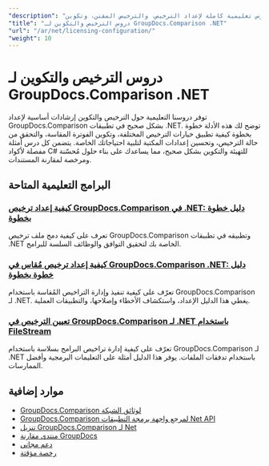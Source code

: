 ```yaml
---
"description": "دروس تعليمية كاملة لإعداد الترخيص، والترخيص المقنن، وتكوين GroupDocs.Comparison لـ .NET."
"title": "دروس الترخيص والتكوين لـ GroupDocs.Comparison .NET"
"url": "/ar/net/licensing-configuration/"
"weight": 10
---
```


# دروس الترخيص والتكوين لـ GroupDocs.Comparison .NET

توفر دروسنا التعليمية حول الترخيص والتكوين إرشادات أساسية لإعداد GroupDocs.Comparison بشكل صحيح في تطبيقات .NET. توضح لك هذه الأدلة خطوة بخطوة كيفية تطبيق خيارات الترخيص المختلفة، وتكوين الفوترة المقاسة، والتحقق من حالة الترخيص، وتحسين إعدادات المكتبة لتلبية احتياجاتك الخاصة. يتضمن كل درس أمثلة مفصلة لأكواد C# للتهيئة والتكوين بشكل صحيح، مما يساعدك على بناء حلول مُحسّنة ومرخصة لمقارنة المستندات.

## البرامج التعليمية المتاحة

### [كيفية إعداد ترخيص GroupDocs.Comparison في .NET: دليل خطوة بخطوة](./setting-up-groupdocs-comparison-license-net/)
تعرف على كيفية دمج ملف ترخيص GroupDocs.Comparison وتطبيقه في تطبيقات .NET الخاصة بك لتحقيق التوافق والوظائف السلسة للبرامج.

### [كيفية إعداد ترخيص مُقاس في GroupDocs.Comparison .NET: دليل خطوة بخطوة](./master-metered-license-groupdocs-comparison-net/)
تعرّف على كيفية تنفيذ وإدارة التراخيص المُقاسة باستخدام GroupDocs.Comparison لـ .NET. يغطي هذا الدليل الإعداد، واستكشاف الأخطاء وإصلاحها، والتطبيقات العملية.

### [تعيين الترخيص في GroupDocs.Comparison لـ .NET باستخدام FileStream](./set-license-file-stream-groupdocs-comparison-dotnet/)
تعرّف على كيفية إدارة تراخيص البرامج بسلاسة باستخدام GroupDocs.Comparison لـ .NET باستخدام تدفقات الملفات. يوفر هذا الدليل أمثلة على التعليمات البرمجية وأفضل الممارسات.

## موارد إضافية

- [GroupDocs.Comparison لوثائق الشبكة](https://docs.groupdocs.com/comparison/net/)
- [GroupDocs.Comparison لمرجع واجهة برمجة التطبيقات Net API](https://reference.groupdocs.com/comparison/net/)
- [تنزيل GroupDocs.Comparison لـ Net](https://releases.groupdocs.com/comparison/net/)
- [منتدى مقارنة GroupDocs](https://forum.groupdocs.com/c/comparison)
- [دعم مجاني](https://forum.groupdocs.com/)
- [رخصة مؤقتة](https://purchase.groupdocs.com/temporary-license/)